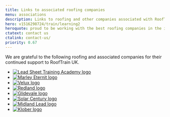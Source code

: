 ```yaml
---
title: Links to associated roofing companies
menu: associations
description: Links to roofing and other companies associated with RoofTrain UK.
hero: v1516298724/train/learning2
heroquote: proud to be working with the best roofing companies in the industry
ctatext: contact us
ctalink: contact-us/
priority: 0.67
---
```


We are grateful to the following roofing and associated companies for their continued support to RoofTrain UK.

<ul class="links">
  <li data-revealer="zoomup"><a href="https://leadsheet.co.uk/"><img src="[imagecdn]v1650118137/links/lsta.png" alt="Lead Sheet Training Academy logo"></a></li>
  <li data-revealer="zoomup"><a href="https://www.marleyeternit.co.uk/"><img src="[imagecdn]v1516296481/links/marley-eternit.svg" alt="Marley Eternit logo"></a></li>
  <li data-revealer="zoomup"><a href="https://www.velux.co.uk/"><img src="[imagecdn]f_auto/v1516296813/links/velux" alt="Velux logo"></a></li>
  <li data-revealer="zoomup"><a href="http://redland.co.uk/"><img src="[imagecdn]v1525459619/links/redland.svg" alt="Redland logo"></a></li>
  <li data-revealer="zoomup"><a href="http://www.glidevale.com/"><img src="[imagecdn]f_auto/v1516296481/links/glidevale" alt="Glidevale logo"></a></li>
  <li data-revealer="zoomup"><a href="https://www.solarcentury.com/"><img src="[imagecdn]f_auto/v1516296481/links/solar-century" alt="Solar Century logo"></a></li>
  <li data-revealer="zoomup"><a href="https://www.midlandlead.co.uk/"><img src="[imagecdn]v1650118129/links/midland-lead.png" alt="Midland Lead logo"></a></li>
  <li data-revealer="zoomup"><a href="http://klober.co.uk/"><img src="[imagecdn]f_auto/v1516296481/links/klober" alt="Klober logo"></a></li>
</ul>
